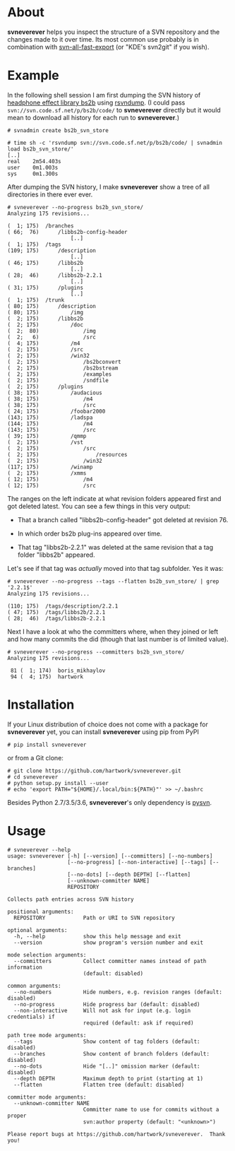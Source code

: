 # About

**svneverever** helps you inspect the structure of a SVN repository
and the changes made to it over time.
Its most common use probably is in combination with
[svn-all-fast-export](https://github.com/svn-all-fast-export/svn2git)
(or "KDE's svn2git" if you wish).


# Example

In the following shell session I am first dumping the SVN history of
[headphone effect library bs2b](http://bs2b.sourceforge.net/)
using [rsvndump](http://rsvndump.sourceforge.net/).
(I could pass `svn://svn.code.sf.net/p/bs2b/code/` to **svneverever** directly
but it would mean to download all history for each run to **svneverever**.)

```console
# svnadmin create bs2b_svn_store

# time sh -c 'rsvndump svn://svn.code.sf.net/p/bs2b/code/ | svnadmin load bs2b_svn_store/'
[..]
real    2m54.403s
user    0m1.003s
sys     0m1.300s
```

After dumping the SVN history, I make **svneverever** show a tree of
all directories in there ever ever.

```console
# svneverever --no-progress bs2b_svn_store/
Analyzing 175 revisions...

(  1; 175)  /branches
( 66;  76)      /libbs2b-config-header
                    [..]
(  1; 175)  /tags
(109; 175)      /description
                    [..]
( 46; 175)      /libbs2b
                    [..]
( 28;  46)      /libbs2b-2.2.1
                    [..]
( 31; 175)      /plugins
                    [..]
(  1; 175)  /trunk
( 80; 175)      /description
( 80; 175)          /img
(  2; 175)      /libbs2b
(  2; 175)          /doc
(  2;  80)              /img
(  2;   6)              /src
(  4; 175)          /m4
(  2; 175)          /src
(  2; 175)          /win32
(  2; 175)              /bs2bconvert
(  2; 175)              /bs2bstream
(  2; 175)              /examples
(  2; 175)              /sndfile
(  2; 175)      /plugins
( 38; 175)          /audacious
( 38; 175)              /m4
( 38; 175)              /src
( 24; 175)          /foobar2000
(143; 175)          /ladspa
(144; 175)              /m4
(143; 175)              /src
( 39; 175)          /qmmp
(  2; 175)          /vst
(  2; 175)              /src
(  2; 175)                  /resources
(  2; 175)              /win32
(117; 175)          /winamp
(  2; 175)          /xmms
( 12; 175)              /m4
( 12; 175)              /src
```

The ranges on the left indicate
at what revision folders appeared first and got deleted latest.
You can see a few things in this very output:

 * That a branch called "libbs2b-config-header" got deleted
   at revision 76.

 * In which order bs2b plug-ins appeared over time.

 * That tag "libbs2b-2.2.1" was deleted at the same revision that
   a tag folder "libbs2b" appeared.

Let's see if that tag was _actually_ moved into that tag subfolder.  Yes it was:

```console
# svneverever --no-progress --tags --flatten bs2b_svn_store/ | grep '2.2.1$'
Analyzing 175 revisions...

(110; 175)  /tags/description/2.2.1
( 47; 175)  /tags/libbs2b/2.2.1
( 28;  46)  /tags/libbs2b-2.2.1
```

Next I have a look at who the committers where, when they joined or left
and how many commits the did (though that last number is of limited value).

```console
# svneverever --no-progress --committers bs2b_svn_store/
Analyzing 175 revisions...

 81 (  1; 174)  boris_mikhaylov
 94 (  4; 175)  hartwork
```


# Installation

If your Linux distribution of choice does not come with a package for **svneverever** yet,
you can install **svneverever** using pip from PyPI

```console
# pip install svneverever
```

or from a Git clone:

```console
# git clone https://github.com/hartwork/svneverever.git
# cd svneverever
# python setup.py install --user
# echo 'export PATH="${HOME}/.local/bin:${PATH}"' >> ~/.bashrc
```

Besides Python 2.7/3.5/3.6, **svneverever**'s only dependency is
[pysvn](https://pysvn.sourceforge.io/).


# Usage

```console
# svneverever --help
usage: svneverever [-h] [--version] [--committers] [--no-numbers]
                   [--no-progress] [--non-interactive] [--tags] [--branches]
                   [--no-dots] [--depth DEPTH] [--flatten]
                   [--unknown-committer NAME]
                   REPOSITORY

Collects path entries across SVN history

positional arguments:
  REPOSITORY            Path or URI to SVN repository

optional arguments:
  -h, --help            show this help message and exit
  --version             show program's version number and exit

mode selection arguments:
  --committers          Collect committer names instead of path information
                        (default: disabled)

common arguments:
  --no-numbers          Hide numbers, e.g. revision ranges (default: disabled)
  --no-progress         Hide progress bar (default: disabled)
  --non-interactive     Will not ask for input (e.g. login credentials) if
                        required (default: ask if required)

path tree mode arguments:
  --tags                Show content of tag folders (default: disabled)
  --branches            Show content of branch folders (default: disabled)
  --no-dots             Hide "[..]" omission marker (default: disabled)
  --depth DEPTH         Maximum depth to print (starting at 1)
  --flatten             Flatten tree (default: disabled)

committer mode arguments:
  --unknown-committer NAME
                        Committer name to use for commits without a proper
                        svn:author property (default: "<unknown>")

Please report bugs at https://github.com/hartwork/svneverever.  Thank you!
```
